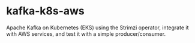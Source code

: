 # kafka-k8s-aws
Apache Kafka on Kubernetes (EKS) using the Strimzi operator, integrate it with AWS services, and test it with a simple producer/consumer.
